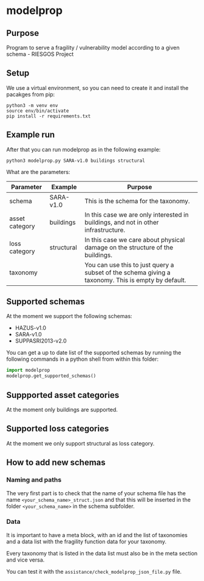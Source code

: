 # modelprop

## Purpose
Program to serve a fragility / vulnerability model
according to a given schema - RIESGOS Project

## Setup

We use a virtual environment, so you can need to create it and
install the pacakges from pip:

```shell
python3 -m venv env
source env/bin/activate
pip install -r requirements.txt
```

## Example run
After that you can run modelprop as in the following example:

```shell
python3 modelprop.py SARA-v1.0 buildings structural
```

What are the parameters:

| Parameter      | Example    | Purpose                                                                                            |
|----------------|------------|----------------------------------------------------------------------------------------------------|
| schema         | SARA-v1.0  | This is the schema for the taxonomy.                                                               |
| asset category | buildings  | In this case we are only interested in buildings, and not in other infrastructure.                 |
| loss category  | structural | In this case we care about physical damage on the structure of the buildings.                      |
| taxonomy       |            | You can use this to just query a subset of the schema giving a taxonomy. This is empty by default. |

## Supported schemas

At the moment we support the following schemas:
* HAZUS-v1.0
* SARA-v1.0
* SUPPASRI2013-v2.0

You can get a up to date list of the supported schemas by running the following commands
in a python shell from within this folder:

```python
import modelprop
modelprop.get_supported_schemas()
```

## Suppported asset categories

At the moment only buildings are supported.

## Supported loss categories

At the moment we only support structural as loss category.

## How to add new schemas

### Naming and paths

The very first part is to check that the name of your schema file has the name `<your_schema_name>_struct.json` and
that this will be inserted in the folder `<your_schema_name>` in the schema subfolder.

### Data
It is important to have a meta block, with an id and the list of taxonomies and a data list with the
fragility function data for your taxonomy.

Every taxonomy that is listed in the data list must also be in the meta section and vice versa.

You can test it with the `assistance/check_modelprop_json_file.py` file.
